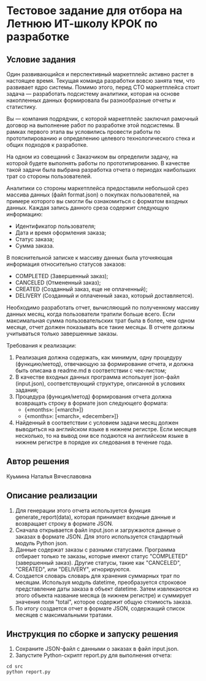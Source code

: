 # Тестовое задание для отбора на Летнюю ИТ-школу КРОК по разработке

## Условие задания
Один развивающийся и перспективный маркетплейс активно растет в настоящее время. Текущая команда разработки вовсю занята тем, что развивает ядро системы. Помимо этого, перед CTO маркетплейса стоит задача — разработать подсистему аналитики, которая на основе накопленных данных формировала бы разнообразные отчеты и статистику.

Вы — компания подрядчик, с которой маркетплейс заключил рамочный договор на выполнение работ по разработке этой подсистемы. В рамках первого этапа вы условились провести работы по прототипированию и определению целевого технологического стека и общих подходов к разработке.

На одном из совещаний с Заказчиком вы определили задачу, на которой будете выполнять работы по прототипированию. В качестве такой задачи была выбрана разработка отчета о периодах наибольших трат со стороны пользователей.

Аналитики со стороны маркетплейса предоставили небольшой срез массива данных (файл format.json) о покупках пользователей, на примере которого вы смогли бы ознакомиться с форматом входных данных. Каждая запись данного среза содержит следующую информацию:
- Идентификатор пользователя;
- Дата и время оформления заказа;
- Статус заказа;
- Сумма заказа.

В пояснительной записке к массиву данных была уточняющая информация относительно статусов заказов:
- COMPLETED (Завершенный заказ);
- CANCELED (Отмененный заказ);
- CREATED (Созданный заказ, еще не оплаченный);
- DELIVERY (Созданный и оплаченный заказ, который доставляется).

Необходимо разработать отчет, вычисляющий по полученному массиву данных месяц, когда пользователи тратили больше всего. Если максимальная сумма пользовательских трат была в более, чем одном месяце, отчет должен показывать все такие месяцы. В отчете должны учитываться только завершенные заказы.

Требования к реализации:
1. Реализация должна содержать, как минимум, одну процедуру (функцию/метод), отвечающую за формирование отчета, и должна быть описана в readme.md в соответствии с чек-листом;
2. В качестве входных данных программа использует json-файл (input.json), соответствующий структуре, описанной в условиях задания;
3. Процедура (функция/метод) формирования отчета должна возвращать строку в формате json следующего формата:
   - {«months»: [«march»]} 
   - {«months»: [«march», «december»]}
4. Найденный в соответствии с условием задачи месяц должен выводиться на английском языке в нижнем регистре. Если месяцев несколько, то на вывод они все подаются на английском языке в нижнем регистре в порядке их следования в течение года.

## Автор решения
Куьмина Наталья Вячеславовна

## Описание реализации

 1. Для генерации этого отчета используется функция generate_report(data), которая принимает входные данные и возвращает строку в формате JSON.
 2. Сначала открывается файл input.json и загружаются данные о заказах в формате JSON. Для этого используется стандартный модуль Python json.
 3. Данные содержат заказы с разными статусами. Программа отбирает только те заказы, которые имеют статус "COMPLETED" (завершенный заказ). Другие статусы, такие как "CANCELED", "CREATED", или "DELIVERY", игнорируются.
 4. Создается словарь словарь для хранения суммарных трат по месяцам. Используя модуль datetime, преобразуется строковое представление даты заказа в объект datetime. Затем извлекаются из этого объекта название месяца (в нижнем регистре) и суммирует значения поля "total", которое содержит общую стоимость заказа.
 5. По итогу создается отчет в формате JSON, содержащий список месяцев с максимальными тратами.

## Инструкция по сборке и запуску решения

1. Сохраните JSON-файл с данными о заказах в файл input.json.
2. Запустите Python-скрипт report.py для выполнения отчета:

```
cd src
python report.py
 ```